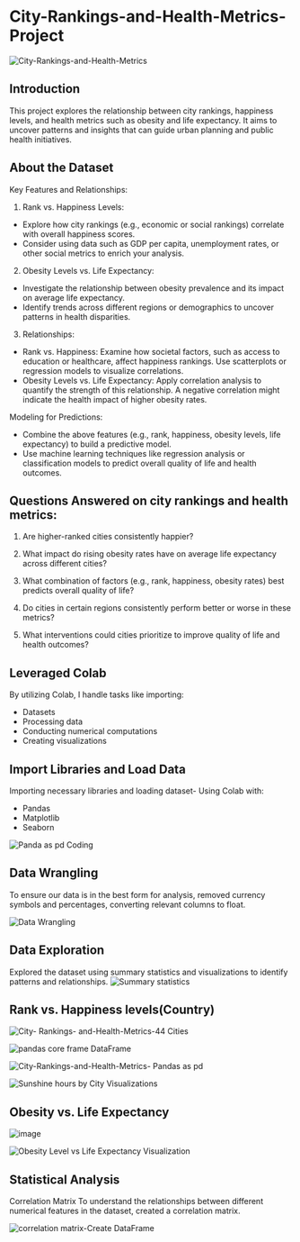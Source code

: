# City-Rankings-and-Health-Metrics-Project

![City-Rankings-and-Health-Metrics](https://github.com/user-attachments/assets/2f852d04-3c1c-4f23-b6e4-72ff46d1d8ac)


## Introduction
This project explores the relationship between city rankings, happiness levels, and health metrics such as obesity and life expectancy. It aims to uncover patterns and insights that can guide urban planning and public health initiatives.

## About the Dataset
Key Features and Relationships:
1.  Rank vs. Happiness Levels:
- Explore how city rankings (e.g., economic or social rankings) correlate with overall happiness scores.
- Consider using data such as GDP per capita, unemployment rates, or other social metrics to enrich your analysis.
2.  Obesity Levels vs. Life Expectancy:
- Investigate the relationship between obesity prevalence and its impact on average life expectancy.
- Identify trends across different regions or demographics to uncover patterns in health disparities.
3.  Relationships:
  - Rank vs. Happiness: Examine how societal factors, such as access to education or healthcare, affect happiness rankings. Use scatterplots or regression models to visualize correlations.
  - Obesity Levels vs. Life Expectancy: Apply correlation analysis to quantify the strength of this relationship. A negative correlation might indicate the health impact of higher obesity rates.
    
Modeling for Predictions:
- Combine the above features (e.g., rank, happiness, obesity levels, life expectancy) to build a predictive model.
- Use machine learning techniques like regression analysis or classification models to predict overall quality of life and health outcomes.

## Questions Answered on city rankings and health metrics:
1.  Are higher-ranked cities consistently happier?
2.  What impact do rising obesity rates have on average life expectancy across different cities?
3.  What combination of factors (e.g., rank, happiness, obesity rates) best predicts overall quality of life?
4.  Do cities in certain regions consistently perform better or worse in these metrics?

5.  What interventions could cities prioritize to improve quality of life and health outcomes?

   ## Leveraged Colab 
   By utilizing Colab, I handle tasks like importing:
   - Datasets
   - Processing data
   - Conducting numerical computations
   - Creating visualizations

 ## Import Libraries and Load Data
 Importing necessary libraries and loading dataset- Using Colab with:
 - Pandas
 - Matplotlib
 - Seaborn

 ![Panda as pd Coding](https://github.com/user-attachments/assets/c877ae6f-887d-4c29-ad9b-63bf3432ba0a)

## Data Wrangling
To ensure our data is in the best form for analysis, removed currency symbols and percentages, converting relevant columns to float.

![Data Wrangling](https://github.com/user-attachments/assets/07a9ae70-c659-4c97-9157-0e789f7000c6)

## Data Exploration
 Explored the dataset using summary statistics and visualizations to identify patterns and relationships.
![Summary statistics](https://github.com/user-attachments/assets/51c86274-f101-4160-b4d1-7aea66d6b4b9)

## Rank vs. Happiness levels(Country)

![City- Rankings- and-Health-Metrics-44 Cities](https://github.com/user-attachments/assets/a0331e41-d4bc-481f-9ccb-74a3e8e38a43)

![pandas core frame DataFrame](https://github.com/user-attachments/assets/bbfa7462-64c6-45a1-a7dc-3ef0e35b11f3)
   
![City-Rankings-and-Health-Metrics- Pandas as pd ](https://github.com/user-attachments/assets/6d70796f-0dbf-48b6-9b55-ddb9086ea673)

![Sunshine hours by City Visualizations](https://github.com/user-attachments/assets/637a2ca6-f880-4533-a815-354820fea985)

## Obesity vs. Life Expectancy

![image](https://github.com/user-attachments/assets/bb6a2e4d-5ee0-43b3-91de-4c141db1013c)

![Obesity Level vs  Life Expectancy Visualization](https://github.com/user-attachments/assets/c54ce3e7-dceb-4f2f-8fcb-b0ef39ac6c37)

## Statistical Analysis
Correlation Matrix
To understand the relationships between different numerical features in the dataset, created a correlation matrix.

![correlation matrix-Create DataFrame](https://github.com/user-attachments/assets/4f9088d7-7cf2-49b0-be5f-becb9555ba54)
